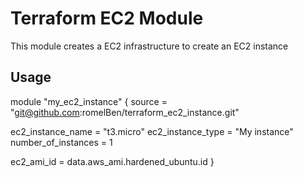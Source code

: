 # Terraform EC2 Module
This module creates a EC2 infrastructure to create an EC2 instance

## Usage
module "my_ec2_instance" {
  source = "git@github.com:romelBen/terraform_ec2_instance.git"

  ec2_instance_name = "t3.micro"
  ec2_instance_type = "My instance"
  number_of_instances = 1

  ec2_ami_id = data.aws_ami.hardened_ubuntu.id
}